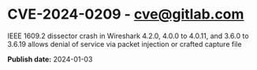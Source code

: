 # CVE-2024-0209 - cve@gitlab.com

IEEE 1609.2 dissector crash in Wireshark 4.2.0, 4.0.0 to 4.0.11, and 3.6.0 to 3.6.19 allows denial of service via packet injection or crafted capture file

**Publish date:** 2024-01-03
